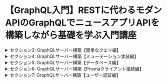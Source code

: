 # 【GraphQL入門】RESTに代わるモダンAPIのGraphQLでニュースアプリAPIを構築しながら基礎を学ぶ入門講座
<details>
<summary> セクション3: GraphQLサーバー構築【簡単なクエリ編】 </summary>

| NO | 内容 |
| ---- | ---- |
| 6. | GraphQLサーバー用にプロジェクトを作成しよう |
| 7. | ApolloServerを使ってローカルサーバを構築する準備をしよう |
| 8. | リゾルバを定義してリゾルバについて理解しよう |
| 9. | 実際にApolloでローカルサーバーを立ち上げよう |
| 10. | Playgroundを実際に使ってGraphQLを体感してみよう |
| 11. | スキーマ定義をHackerNews用に拡張してみよう |
| 12. | 拡張したスキーマでGraphQLを叩いて確認してみよう |
</details>

<details>
<summary> セクション4: GraphQLサーバー構築【ミューテーション実装編】 </summary>

| NO | 内容 |
| ---- | ---- |
| 13. | ミューテーション(Mutation)をスキーマとリゾルバで定義しよう |
| 14. | 実際にMutationクエリを叩いてニュースを投稿してみよう |
| 15. | スキーマ定義を別ファイルで管理してリファクタリングしよう |

</details>
<details>
<summary> セクション5: GraphQLサーバー構築【データベース編】 </summary>

| NO | 内容 |
| ---- | ---- |
| 16. | Prismaって何？ |
| 17. | Prismaでデータベースの初期化から始めよう |
| 18. |  Prismaのスキーマ設定を行おう |
| 19. | Prismaクライアントでデータベース操作をしてみよう |
| 20. | データの永続化ができているかを確認しよう |
</details>

<details>
<summary> セクション6: GraphQLサーバー構築【Prismaクライアント接続編】 </summary>

| NO | 内容 |
| ---- | ---- |
| 21. | サーバーとPrismaを連携させてデータベースから情報を取り出そう |
| 22. | contextをリゾルバで利用してデータベースにアクセスしよう |
| 23. | 実際にGraphQLを叩いてデータベースに値を格納してみよう |
| 24. | PrismaStudioを使ってデータベースの中身を確認しよう |
</details>

<details>
<summary> セクション7: GraphQLサーバー構築【ユーザー認証編】 </summary>

| NO | 内容 |
| ---- | ---- |
| 25. | ユーザー認証のためのUserモデルを追加してみよう |
| 26. | UserとLinkモデルの関係を明示的に示そう(外部キー設定) |
<!-- | 27. | サインアップとログインのMutationを設定しよう |
| 28. | リゾルバを管理するためのリファクタリングしよう |
| 29. | Mutationリゾルバで新規登録のロジックを作成してみよう |
| 30. | JWTを使って新規登録するユーザーをトークン化してみよう |
| 31. | ユーザーログインのリゾルバを作成しよう |
| 32. | ニュース投稿用のリゾルバを作成しよう |
| 33. | ユーザーIDを取得するためのutil.jsファイル作成を始めよう |
| 34. | ユーザートークンを複合する関数を生成してみよう |
| 35. | ユーザーIDを全てのリゾルバで呼び出せる設定をしてみよう |
| 36. | postリゾルバを完成させよう |
| 37. | Linkリゾルバの実装を始めよう |
| 38. | リゾルバ階層って何？parent引数の意味を理解しよう |
| 39. | Userリゾルバの実装を始めよう |
| 40. | サーバー側のリゾルバコードをリファクタリングしてみよう |
| 41. |  正常に認証できるのかフローを確認してみよう |
| 42. | ログインして実際にニュースを投稿してみよう | -->

</details>

